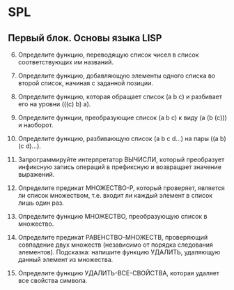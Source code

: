 # SPL

## Первый блок. Основы языка LISP ##
6. Определите функцию, переводящую список чисел в список соответствующих им названий.

16. Определите функцию, добавляющую элементы одного списка во второй список, начиная с заданной позиции.

22. Определите функцию, которая обращает список (а b с) и разбивает его на уровни (((с) b) а).

23. Определите функции, преобразующие список (a b с) к виду (а (b (с))) и наоборот.

26. Определите функцию, разбивающую список (a b с d...) на пары ((а b) (с d)...).

30. Запрограммируйте интерпретатор ВЫЧИСЛИ, который преобразует инфиксную запись операций в префиксную и возвращает значение выражений.

32. Определите предикат МНОЖЕСТВО-Р, который проверяет, является ли список множеством, т.е. входит ли каждый элемент в список лишь один раз.

33. Определите функцию МНОЖЕСТВО, преобразующую список в множество.

34. Определите предикат РАВЕНСТВО-МНОЖЕСТВ, проверяющий совпадение двух множеств (независимо от порядка следования элементов). Подсказка: напишите функцию УДАЛИТЬ, удаляющую данный элемент из множества.

47. Определите функцию УДАЛИТЬ-ВСЕ-СВОЙСТВА, которая удаляет все свойства символа.
